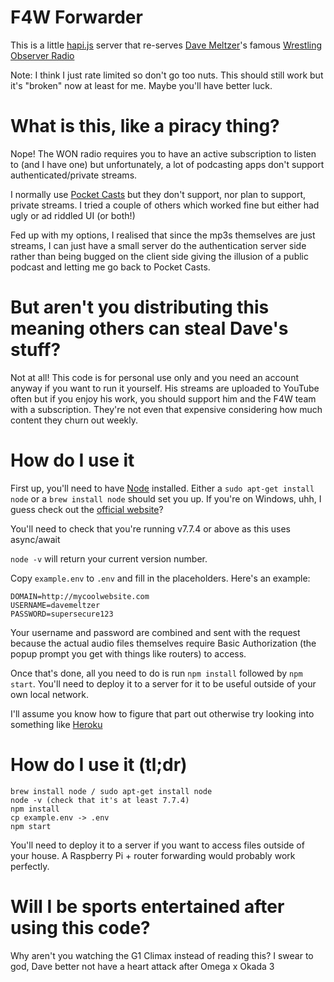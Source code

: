 # F4W Forwarder

This is a little [hapi.js](https://hapijs.com/) server that re-serves [Dave Meltzer](https://twitter.com/davemeltzerWON)'s famous [Wrestling Observer Radio](http://www.f4wonline.com/radioshow-archive)

Note: I think I just rate limited so don't go too nuts. This should still work but it's "broken" now at least for me. Maybe you'll have better luck.

# What is this, like a piracy thing?

Nope! The WON radio requires you to have an active subscription to listen to (and I have one) but unfortunately, a lot of podcasting apps don't support authenticated/private streams.

I normally use [Pocket Casts](https://www.shiftyjelly.com/pocketcasts/) but they don't support, nor plan to support, private streams. I tried a couple of others which worked fine but either had ugly or ad riddled UI (or both!)

Fed up with my options, I realised that since the mp3s themselves are just streams, I can just have a small server do the authentication server side rather than being bugged on the client side giving the illusion of a public podcast and letting me go back to Pocket Casts.

# But aren't you distributing this meaning others can steal Dave's stuff?

Not at all! This code is for personal use only and you need an account anyway if you want to run it yourself. His streams are uploaded to YouTube often but if you enjoy his work, you should support him and the F4W team with a subscription. They're not even that expensive considering how much content they churn out weekly.

# How do I use it

First up, you'll need to have [Node](https://nodejs.org/) installed. Either a `sudo apt-get install node` or a `brew install node` should set you up. If you're on Windows, uhh, I guess check out the [official website](https://nodejs.org/)?

You'll need to check that you're running v7.7.4 or above as this uses async/await

`node -v` will return your current version number.

Copy `example.env` to `.env` and fill in the placeholders. Here's an example:

```
DOMAIN=http://mycoolwebsite.com
USERNAME=davemeltzer
PASSWORD=supersecure123
```

Your username and password are combined and sent with the request because the actual audio files themselves require Basic Authorization (the popup prompt you get with things like routers) to access.

Once that's done, all you need to do is run `npm install` followed by `npm start`. You'll need to deploy it to a server for it to be useful outside of your own local network.

I'll assume you know how to figure that part out otherwise try looking into something like [Heroku](http://heroku.com)

# How do I use it (tl;dr)

```
brew install node / sudo apt-get install node
node -v (check that it's at least 7.7.4)
npm install
cp example.env -> .env
npm start
```

You'll need to deploy it to a server if you want to access files outside of your house. A Raspberry Pi + router forwarding would probably work perfectly.

# Will I be sports entertained after using this code?

Why aren't you watching the G1 Climax instead of reading this? I swear to god, Dave better not have a heart attack after Omega x Okada 3